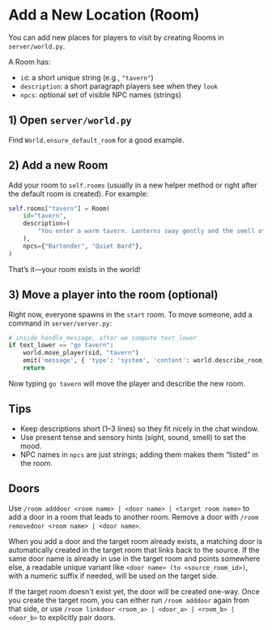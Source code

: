 # Add a New Location (Room)

You can add new places for players to visit by creating Rooms in `server/world.py`.

A Room has:
- `id`: a short unique string (e.g., `"tavern"`)
- `description`: a short paragraph players see when they `look`
- `npcs`: optional set of visible NPC names (strings)

## 1) Open `server/world.py`

Find `World.ensure_default_room` for a good example.

## 2) Add a new Room

Add your room to `self.rooms` (usually in a new helper method or right after the default room is created). For example:

```python
self.rooms["tavern"] = Room(
    id="tavern",
    description=(
        "You enter a warm tavern. Lanterns sway gently and the smell of bread fills the air."
    ),
    npcs={"Bartender", "Quiet Bard"},
)
```

That’s it—your room exists in the world!

## 3) Move a player into the room (optional)

Right now, everyone spawns in the `start` room. To move someone, add a command in `server/server.py`:

```python
# inside handle_message, after we compute text_lower
if text_lower == "go tavern":
    world.move_player(sid, "tavern")
    emit('message', { 'type': 'system', 'content': world.describe_room_for(sid) })
    return
```

Now typing `go tavern` will move the player and describe the new room.

## Tips

- Keep descriptions short (1–3 lines) so they fit nicely in the chat window.
- Use present tense and sensory hints (sight, sound, smell) to set the mood.
- NPC names in `npcs` are just strings; adding them makes them “listed” in the room.

## Doors

Use `/room adddoor <room name> | <door name> | <target room name>` to add a door in a room that leads to another room. Remove a door with `/room removedoor <room name> | <door name>`.

When you add a door and the target room already exists, a matching door is automatically created in the target room that links back to the source. If the same door name is already in use in the target room and points somewhere else, a readable unique variant like `<door name> (to <source_room_id>)`, with a numeric suffix if needed, will be used on the target side.

If the target room doesn't exist yet, the door will be created one-way. Once you create the target room, you can either run `/room adddoor` again from that side, or use `/room linkdoor <room_a> | <door_a> | <room_b> | <door_b>` to explicitly pair doors.
